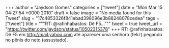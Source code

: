 
+++
author = "Jaydson Gomes"
categories = ["tweet"]
date = "Mon Mar 15 04:27:54 +0000 2010"
draft = false
image = "No media found for this Tweet"
slug = "17c4853326f841ebad398096e3b88248078cedea"
tags = ["tweet"]
title = """RT: @rafinhabastos: Dê F5..."""
tweet = true
tweet_url = "https://twitter.com/jaydson/status/10502315378"
+++
RT: @rafinhabastos: Dê F5 em http://mail.yahoo.com até aparecer uma senhora (feliz) pegando no pênis do neto (assustado).
